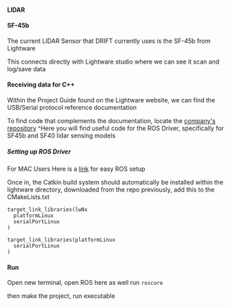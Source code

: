 #### LIDAR


#### SF-45b
The current LIDAR Sensor that DRIFT currently uses is the SF-45b from Lightware

This connects directly with Lightware studio where we can see it scan and log/save data

#### Receiving data for C++
Within the Project Guide found on the Lightware website, we can find the USB/Serial protocol reference documentation

To find code that complements the documentation, locate the [company's repository](https://github.com/LightWare-Optoelectronics/lightwarelidar)
^Here you will find useful code for the ROS Driver, specifically for SF45b and SF40 lidar sensing models


##### Setting up ROS Driver 
For MAC Users
    Here is a [link](https://medium.com/@shubhjain_007/ros-on-mac-silicon-m1-m2-updated-method-e87086d84e45) for easy ROS setup

Once in, the Catkin build system should automatically be installed
within the lightware directory, downloaded from the repo previously, add this to the CMakeLists.txt

```
target_link_libraries(lwNx
  platformLinux
  serialPortLinux
)

target_link_libraries(platformLinux
  serialPortLinux
)
```

#### Run
Open new terminal, open ROS here as well
run ```roscore```

then make the project, run executable